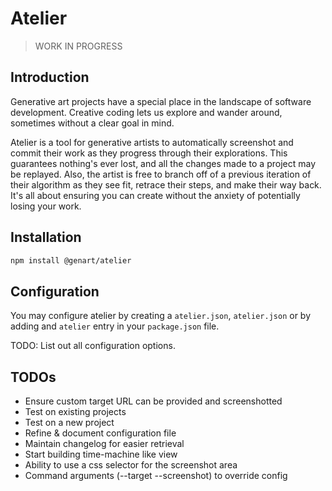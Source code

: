 # Atelier

> WORK IN PROGRESS

## Introduction

Generative art projects have a special place in the landscape of software development. Creative coding lets us explore and wander around, sometimes without a clear goal in mind.

Atelier is a tool for generative artists to automatically screenshot and commit their work as they progress through their explorations. This guarantees nothing's ever lost, and all the changes made to a project may be replayed. Also, the artist is free to branch off of a previous iteration of their algorithm as they see fit, retrace their steps, and make their way back. It's all about ensuring you can create without the anxiety of potentially losing your work.

## Installation

```bash
npm install @genart/atelier
```

## Configuration

You may configure atelier by creating a `atelier.json`, `atelier.json` or by adding and `atelier` entry in your `package.json` file.

TODO: List out all configuration options.

## TODOs

- Ensure custom target URL can be provided and screenshotted
- Test on existing projects
- Test on a new project
- Refine & document configuration file
- Maintain changelog for easier retrieval
- Start building time-machine like view
- Ability to use a css selector for the screenshot area
- Command arguments (--target --screenshot) to override config
